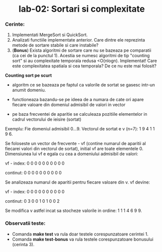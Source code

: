 <h1 align="center">
 lab-02: Sortari si complexitate
</h1>

<h3>Cerinte:</h3>

1. Implementati MergeSort si QuickSort.
2. Analizati functiile implementate anterior. Care dintre ele reprezinta metode de sortare stabile si care instabile?
3. (<b>Bonus</b>) Exista algoritmi de sortare care nu se bazeaza pe comparatii (ca cei de la punctul 1). Acestia se numesc algoritmi de tip "counting sort" si au complexitate temporala redusa <O(nlogn). Implementat! Care este complexitatea spatiala si cea temporala? De ce nu este mai folosit?

<b>Counting sort pe scurt</b> 

- algoritm ce se bazeaza pe faptul ca valorile de sortat se gasesc intr-un anumit domeniu.  

- functioneaza bazandu-se pe ideea de a numara de cate ori apare fiecare valoare din domeniul admisibil de valori in vector 

- pe baza frecventei de aparitie se calculeaza pozitiile elementelor in cadrul vectorului de ieisire (sortat)  

 Exemplu: Fie domeniul admisibil 0...9. Vectorul de sortat e v (n=7): 1 9 4 1 1 9 6. 

Se foloseste un vector de frecvente - vf (contine numarul de aparitii al fiecarei valori din vectorul de sortat), initial  vf are toate elementele 0. Dimensiunea lui vf e egala cu cea a domeniului admisibil de valori: 

  vf - index:   0 0 0 0 0 0 0 0 0 0  

  continut:  0 0 0 0 0 0 0 0 0 0 

Se analizeaza numarul de aparitii pentru fiecare valoare din v. vf devine: 

  vf - index:   0 0 0 0 0 0 0 0 0 0  

  continut:  0 3 0 0 1 0 1 0 0 2 

Se modifica v astfel incat sa stocheze valorile in ordine: 1 1 1 4 6 9 9.  

<h3>Observatii teste:</h3>

- Comanda <b>make test</b> va rula doar testele corespunzatoare cerintei 1.
- Comanda <b>make test-bonus</b> va rula testele corespunzatoare bonusului (cerinta 3).
